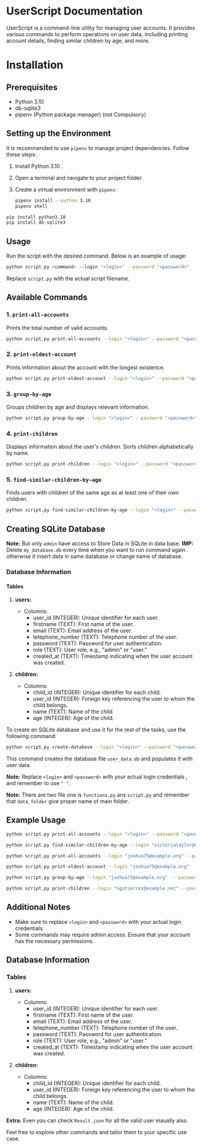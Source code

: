 # UserScript Documentation

UserScript is a command-line utility for managing user accounts. It provides various commands to perform operations on user data, including printing account details, finding similar children by age, and more.

# Installation

## Prerequisites

- Python 3.10
- db-sqlite3
- pipenv (Python package manager) (not Compulsory)

## Setting up the Environment

It is recommended to use `pipenv` to manage project dependencies. Follow these steps:

1. Install Python 3.10 .

2. Open a terminal and navigate to your project folder.

3. Create a virtual environment with `pipenv`:

   ```bash
   pipenv install --python 3.10
   pipenv shell

   ```

```bash
pip install python3.10
pip install db-sqlite3
```

## Usage

Run the script with the desired command. Below is an example of usage:

```bash
python script.py <command> --login "<login>" --password "<password>"
```

Replace `script.py` with the actual script filename.

## Available Commands

### 1. `print-all-accounts`

Prints the total number of valid accounts.

```bash
python script.py print-all-accounts --login "<login>" --password "<password>"
```

### 2. `print-oldest-account`

Prints information about the account with the longest existence.

```bash
python script.py print-oldest-account --login "<login>" --password "<password>"
```

### 3. `group-by-age`

Groups children by age and displays relevant information.

```bash
python script.py group-by-age --login "<login>" --password "<password>"
```

### 4. `print-children`

Displays information about the user's children. Sorts children alphabetically by name.

```bash
python script.py print-children --login "<login>" --password "<password>"
```

### 5. `find-similar-children-by-age`

Finds users with children of the same age as at least one of their own children.

```bash
python script.py find-similar-children-by-age --login "<login>" --password "<password>"
```

## Creating SQLite Database

**Note:** But only `admin` have access to Store Data in SQLite in data base.
**IMP:** Delete `my_database.db` every time when you want to run command again . otherwise it insert data in same database or change name of database.

### Database Information

#### Tables

1. **users:**

   - Columns:
     - user_id (INTEGER): Unique identifier for each user.
     - firstname (TEXT): First name of the user.
     - email (TEXT): Email address of the user.
     - telephone_number (TEXT): Telephone number of the user.
     - password (TEXT): Password for user authentication.
     - role (TEXT): User role, e.g., "admin" or "user."
     - created_at (TEXT): Timestamp indicating when the user account was created.

2. **children:**
   - Columns:
     - child_id (INTEGER): Unique identifier for each child.
     - user_id (INTEGER): Foreign key referencing the user to whom the child belongs.
     - name (TEXT): Name of the child.
     - age (INTEGER): Age of the child.

To create an SQLite database and use it for the rest of the tasks, use the following command:

```bash
python script.py create-database --login "<login>" --password "<password>"
```

This command creates the database file `user_data.db` and populates it with user data.

**Note:** Replace `<login>` and `<password>` with your actual login credentials , and remember to use `" "`.

**Note:** There are two file one is `functions.py` ans `script.py` and remember that `data_folder` give proper name of main folder.

## Example Usage

```bash
python script.py print-all-accounts --login "<login>" --password "<password>"

python script.py find-similar-children-by-age --login "victoriataylor@example.net" --password "+Wu@Pu)y(0"

python script.py print-all-accounts --login "joshua75@example.org" --password "&T)u+DAa31"

python script.py print-oldest-account --login "joshua75@example.org"  --password "&T)u+DAa31"

python script.py group-by-age --login "joshua75@example.org"  --password "&T)u+DAa31"

python script.py print-children --login "ngutierrez@example.net" --password "@9TcRo15As"
```

## Additional Notes

- Make sure to replace `<login>` and `<password>` with your actual login credentials.
- Some commands may require admin access. Ensure that your account has the necessary permissions.

## Database Information

### Tables

1. **users:**

   - Columns:
     - user_id (INTEGER): Unique identifier for each user.
     - firstname (TEXT): First name of the user.
     - email (TEXT): Email address of the user.
     - telephone_number (TEXT): Telephone number of the user.
     - password (TEXT): Password for user authentication.
     - role (TEXT): User role, e.g., "admin" or "user."
     - created_at (TEXT): Timestamp indicating when the user account was created.

2. **children:**
   - Columns:
     - child_id (INTEGER): Unique identifier for each child.
     - user_id (INTEGER): Foreign key referencing the user to whom the child belongs.
     - name (TEXT): Name of the child.
     - age (INTEGER): Age of the child.

**Extra:** Even you can check `Result.json` for all the valid user maually also.

Feel free to explore other commands and tailor them to your specific use case.
